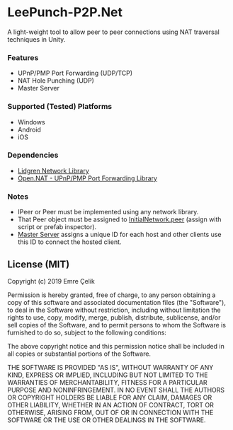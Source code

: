 # LeePunch-P2P.Net
A light-weight tool to allow peer to peer connections using NAT traversal techniques in Unity.

### Features
- UPnP/PMP Port Forwarding (UDP/TCP)
- NAT Hole Punching (UDP)
- Master Server

### Supported (Tested) Platforms
- Windows
- Android
- iOS

### Dependencies 
- <a href = "https://github.com/lidgren/lidgren-network-gen3">Lidgren Network Library</a>
- <a href = "https://github.com/lontivero/Open.NAT">Open.NAT - UPnP/PMP Port Forwarding Library</a>

### Notes
- IPeer or Peer must be implemented using any network library.
- That Peer object must be assigned to <a href = "https://github.com/emrecelik95/LeePunch-P2P.Net/blob/master/Assets/Networking/LeePunchP2P.Net/P2P/Scripts/InitialNetwork.cs#L32">InitialNetwork.peer</a> (assign with script or prefab inspector).
- <a href = "https://github.com/emrecelik95/LeePunch-P2P.Net/blob/master/Assets/Networking/LeePunchP2P.Net/P2P/Scripts/InitialNetwork.cs">Master Server</a> assigns a unique ID for each host and other clients use this ID to connect the hosted client.

## License (MIT)
Copyright (c) 2019 Emre Çelik

Permission is hereby granted, free of charge, to any person obtaining a copy
of this software and associated documentation files (the "Software"), to deal
in the Software without restriction, including without limitation the rights
to use, copy, modify, merge, publish, distribute, sublicense, and/or sell
copies of the Software, and to permit persons to whom the Software is
furnished to do so, subject to the following conditions:

The above copyright notice and this permission notice shall be included in all
copies or substantial portions of the Software.

THE SOFTWARE IS PROVIDED "AS IS", WITHOUT WARRANTY OF ANY KIND, EXPRESS OR
IMPLIED, INCLUDING BUT NOT LIMITED TO THE WARRANTIES OF MERCHANTABILITY,
FITNESS FOR A PARTICULAR PURPOSE AND NONINFRINGEMENT. IN NO EVENT SHALL THE
AUTHORS OR COPYRIGHT HOLDERS BE LIABLE FOR ANY CLAIM, DAMAGES OR OTHER
LIABILITY, WHETHER IN AN ACTION OF CONTRACT, TORT OR OTHERWISE, ARISING FROM,
OUT OF OR IN CONNECTION WITH THE SOFTWARE OR THE USE OR OTHER DEALINGS IN THE
SOFTWARE.
